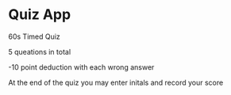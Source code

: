 # Quiz App

60s Timed Quiz

5 queations in total

-10 point deduction with each wrong answer

At the end of the quiz you may enter initals and record your score 
